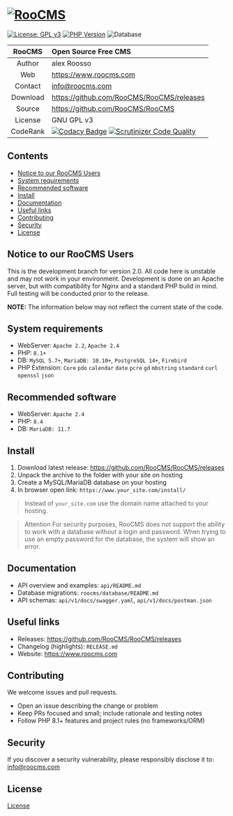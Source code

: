 
[![RooCMS](https://dev.roocms.com/skin/default/img/logo.png)](https://www.roocms.com)
===============================
 [![License: GPL v3](https://img.shields.io/badge/License-GPL%20v3-blue.svg)](https://www.gnu.org/licenses/gpl-3.0)
[![PHP Version](https://img.shields.io/badge/PHP-8.1%2B-blue)](https://www.php.net/)
![Database](https://img.shields.io/badge/DB-MySQL%20%7C%20PostgreSQL%20%7C%20Firebird-orange)

| RooCMS   | Open Source Free CMS                              |
|:--------:|:--------------------------------------------------|
| Author   | alex Roosso                                       |
| Web      | https://www.roocms.com                            |
| Contact  | info@roocms.com                                   |
| Download | https://github.com/RooCMS/RooCMS/releases         |
| Source   | https://github.com/RooCMS/RooCMS                  |
| License  | GNU GPL v3                                        |
| CodeRank | [![Codacy Badge](https://app.codacy.com/project/badge/Grade/e9c0df8a7bd5445eb45fc727bf0cd8c4)](https://www.codacy.com/gh/RooCMS/RooCMS/dashboard?utm_source=github.com&amp;utm_medium=referral&amp;utm_content=RooCMS/RooCMS&amp;utm_campaign=Badge_Grade)  [![Scrutinizer Code Quality](https://scrutinizer-ci.com/g/RooCMS/RooCMS/badges/quality-score.png?b=master)](https://scrutinizer-ci.com/g/RooCMS/RooCMS/?branch=master)                                      |

Contents
--------
- [Notice to our RooCMS Users](#notice-to-our-roocms-users)
- [System requirements](#system-requirements)
- [Recommended software](#recommended-software)
- [Install](#install)
- [Documentation](#documentation)
- [Useful links](#useful-links)
- [Contributing](#contributing)
- [Security](#security)
- [License](#license)

Notice to our RooCMS Users
-------------------
This is the development branch for version 2.0. All code here is unstable and may not work in your environment. Development is done on an Apache server, but with compatibility for Nginx and a standard PHP build in mind. Full testing will be conducted prior to the release.

**NOTE:** The information below may not reflect the current state of the code.

System requirements
-------------------
 - WebServer:	`Apache 2.2`, `Apache 2.4`
 - PHP:		`8.1+`
 - DB:		`MySQL 5.7+`, `MariaDB: 10.10+`, `PostgreSQL 14+`, `Firebird`
 - PHP Extension: 
	`Core`
	`pdo`
	`calendar`
	`date`
	`pcre`
	`gd`
	`mbstring`
	`standard`
	`curl`
	`openssl`
	`json`
	
Recommended software
--------------------
 - WebServer:	`Apache 2.4`
 - PHP:		`8.4`
 - DB:		`MariaDB: 11.7`

Install
-------
1. Download latest release: https://github.com/RooCMS/RooCMS/releases
2. Unpack the archive to the folder with your site on hosting
3. Create a MySQL/MariaDB database on your hosting
4. In browser open link: `https://www.your_site.com/install/`

> Instead of `your_site.com` use the domain name attached to your hosting.

> Attention
> For security purposes, RooCMS does not support the ability to work with a database without a login and password. When trying to use an empty password for the database, the system will show an error.



Documentation
-------------
- API overview and examples: `api/README.md`
- Database migrations: `roocms/database/README.md`
- API schemas: `api/v1/docs/swagger.yaml`, `api/v1/docs/postman.json`

Useful links
------------
- Releases: https://github.com/RooCMS/RooCMS/releases
- Changelog (highlights): `RELEASE.md`
- Website: https://www.roocms.com

Contributing
------------
We welcome issues and pull requests.
- Open an issue describing the change or problem
- Keep PRs focused and small; include rationale and testing notes
- Follow PHP 8.1+ features and project rules (no frameworks/ORM)

Security
--------
If you discover a security vulnerability, please responsibly disclose it to: info@roocms.com

License
-------
[License](https://gplv3.fsf.org/)